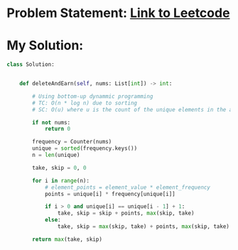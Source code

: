 # Problem Statement: [Link to Leetcode](https://leetcode.com/problems/delete-and-earn/description/?envType=study-plan-v2&envId=dynamic-programming)
# My Solution: 
```python
class Solution:


    def deleteAndEarn(self, nums: List[int]) -> int:

        # Using bottom-up dynammic programming
        # TC: O(n * log n) due to sorting
        # SC: O(u) where u is the count of the unique elements in the array

        if not nums:
            return 0

        frequency = Counter(nums)
        unique = sorted(frequency.keys())
        n = len(unique)

        take, skip = 0, 0

        for i in range(n):
            # element_points = element_value * element_frequency
            points = unique[i] * frequency[unique[i]]

            if i > 0 and unique[i] == unique[i - 1] + 1:
                take, skip = skip + points, max(skip, take)
            else:
                take, skip = max(skip, take) + points, max(skip, take)

        return max(take, skip)
```
